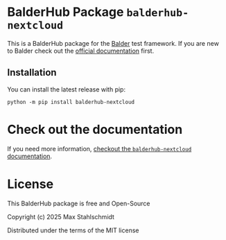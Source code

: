 # BalderHub Package ``balderhub-nextcloud``

This is a BalderHub package for the [Balder](https://docs.balder.dev) test framework. If you are new to Balder check out the
[official documentation](https://docs.balder.dev) first.

## Installation

You can install the latest release with pip:

```
python -m pip install balderhub-nextcloud
```

# Check out the documentation

If you need more information, 
[checkout the ``balderhub-nextcloud`` documentation](https://hub.balder.dev/projects/nextcloud).


# License

This BalderHub package is free and Open-Source

Copyright (c)  2025  Max Stahlschmidt

Distributed under the terms of the MIT license